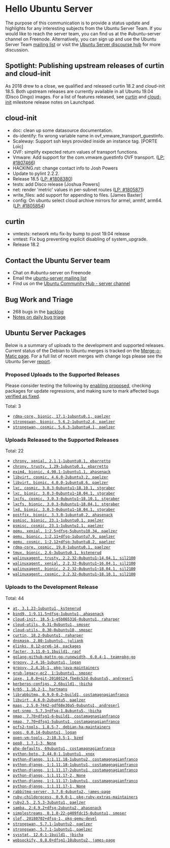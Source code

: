# Hello Ubuntu Server

The purpose of this communication is to provide a status update and
highlights for any interesting subjects from the Ubuntu Server Team. If
you would like to reach the server team, you can find us at
the #ubuntu-server channel on Freenode. Alternatively, you can sign up
and use the Ubuntu Server Team [mailing list](https://lists.ubuntu.com/mailman/listinfo/ubuntu-server) or visit the
[Ubuntu Server discourse hub](https://discourse.ubuntu.com/c/server) for more
discussion.

## Spotlight: Publishing upstream releases of curtin and cloud-init
As 2018 drew to a close, we qualified and released curtin 18.2 and
cloud-init 18.5. Both upstream releases are currently available in all
Ubuntu 19.04 (Disco Dingo) images. For a list of features released, see
[curtin](https://launchpad.net/curtin/trunk/18.2) and [cloud-init](https://launchpad.net/cloud-init/trunk/18.5) milestone release notes on Launchpad.

## cloud-init

- doc: clean up some datasource documentation.
- ds-identify: fix wrong variable name in ovf_vmware_transport_guestinfo.
- Scaleway: Support ssh keys provided inside an instance tag. [PORTE Loïc]
- OVF: simplify expected return values of transport functions.
- Vmware: Add support for the com.vmware.guestInfo OVF transport.
  ([LP: #1807466](https://bugs.launchpad.net/bugs/1807466))
- HACKING.rst: change contact info to Josh Powers
- Update to pylint 2.2.2.
- Release 18.5 ([LP: #1808380](https://bugs.launchpad.net/bugs/1808380))
- tests: add Disco release [Joshua Powers]
- net: render 'metric' values in per-subnet routes
  ([LP: #1805871](https://bugs.launchpad.net/bugs/1805871))
- write_files: add support for appending to files. [James Baxter]
- config: On ubuntu select cloud archive mirrors for armel, armhf, arm64.
  ([LP: #1805854](https://bugs.launchpad.net/bugs/1805854))

## curtin

- vmtests: network mtu fix-by bump to post 19.04 release
- vmtest: Fix bug preventing explicit disabling of system_upgrade.
- Release 18.2


## Contact the Ubuntu Server team

- Chat on #ubuntu-server on Freenode
- Email the [ubuntu-server mailing list](https://lists.ubuntu.com/mailman/listinfo/ubuntu-server)
- Find us on the [Ubuntu Community Hub - server channel](https://discourse.ubuntu.com/c/server)

## Bug Work and Triage

- 268 bugs in the [backlog]('https://bugs.launchpad.net/~ubuntu-server/+subscribedbugs)
- [Notes on daily bug triage](https://wiki.ubuntu.com/ServerTeam/KnowledgeBase#Bug_Triage)

## Ubuntu Server Packages

Below is a summary of uploads to the development and supported
releases. Current status of the Debian to Ubuntu merges is tracked on
the [Merge-o-Matic page](https://merges.ubuntu.com/main.html). For a
full list of recent merges with change logs please see the Ubuntu
Server [report](http://reqorts.qa.ubuntu.com/reports/ubuntu-server/merges.html).

### Proposed Uploads to the Supported Releases

Please consider testing the following by [enabling proposed](https://wiki.ubuntu.com/Testing/EnableProposed), checking packages for update regressions, and making sure to mark affected bugs [verified as fixed](https://wiki.ubuntu.com/StableReleaseUpdates#Verification).

Total: 3

- [`rdma-core, bionic, 17.1-1ubuntu0.1, paelzer`](https://launchpad.net/ubuntu/+source/rdma-core/17.1-1ubuntu0.1)
- [`strongswan, bionic, 5.6.2-1ubuntu2.4, paelzer`](https://launchpad.net/ubuntu/+source/strongswan/5.6.2-1ubuntu2.4)
- [`strongswan, cosmic, 5.6.3-1ubuntu4.1, paelzer`](https://launchpad.net/ubuntu/+source/strongswan/5.6.3-1ubuntu4.1)

### Uploads Released to the Supported Releases

Total: 22

- [`chrony, xenial, 2.1.1-1ubuntu0.1, ebarretto`](https://launchpad.net/ubuntu/+source/chrony/2.1.1-1ubuntu0.1)
- [`chrony, trusty, 1.29-1ubuntu0.1, ebarretto`](https://launchpad.net/ubuntu/+source/chrony/1.29-1ubuntu0.1)
- [`exim4, bionic, 4.90.1-1ubuntu1.1, ahasenack`](https://launchpad.net/ubuntu/+source/exim4/4.90.1-1ubuntu1.1)
- [`libvirt, cosmic, 4.6.0-2ubuntu3.2, paelzer`](https://launchpad.net/ubuntu/+source/libvirt/4.6.0-2ubuntu3.2)
- [`libvirt, bionic, 4.0.0-1ubuntu8.6, paelzer`](https://launchpad.net/ubuntu/+source/libvirt/4.0.0-1ubuntu8.6)
- [`lxc, cosmic, 3.0.3-0ubuntu1~18.10.1, stgraber`](https://launchpad.net/ubuntu/+source/lxc/3.0.3-0ubuntu1~18.10.1)
- [`lxc, bionic, 3.0.3-0ubuntu1~18.04.1, stgraber`](https://launchpad.net/ubuntu/+source/lxc/3.0.3-0ubuntu1~18.04.1)
- [`lxcfs, cosmic, 3.0.3-0ubuntu1~18.10.1, stgraber`](https://launchpad.net/ubuntu/+source/lxcfs/3.0.3-0ubuntu1~18.10.1)
- [`lxcfs, bionic, 3.0.3-0ubuntu1~18.04.1, stgraber`](https://launchpad.net/ubuntu/+source/lxcfs/3.0.3-0ubuntu1~18.04.1)
- [`lxd, bionic, 3.0.3-0ubuntu1~18.04.1, stgraber`](https://launchpad.net/ubuntu/+source/lxd/3.0.3-0ubuntu1~18.04.1)
- [`postfix, bionic, 3.3.0-1ubuntu0.2, ahasenack`](https://launchpad.net/ubuntu/+source/postfix/3.3.0-1ubuntu0.2)
- [`psmisc, bionic, 23.1-1ubuntu0.1, paelzer`](https://launchpad.net/ubuntu/+source/psmisc/23.1-1ubuntu0.1)
- [`psmisc, cosmic, 23.1-1ubuntu1.1, paelzer`](https://launchpad.net/ubuntu/+source/psmisc/23.1-1ubuntu1.1)
- [`qemu, xenial, 1:2.5+dfsg-5ubuntu10.34, paelzer`](https://launchpad.net/ubuntu/+source/qemu/1:2.5+dfsg-5ubuntu10.34)
- [`qemu, bionic, 1:2.11+dfsg-1ubuntu7.9, paelzer`](https://launchpad.net/ubuntu/+source/qemu/1:2.11+dfsg-1ubuntu7.9)
- [`qemu, cosmic, 1:2.12+dfsg-3ubuntu8.2, paelzer`](https://launchpad.net/ubuntu/+source/qemu/1:2.12+dfsg-3ubuntu8.2)
- [`rdma-core, cosmic, 19.0-1ubuntu0.1, paelzer`](https://launchpad.net/ubuntu/+source/rdma-core/19.0-1ubuntu0.1)
- [`tmux, bionic, 2.6-3ubuntu0.1, kstenerud`](https://launchpad.net/ubuntu/+source/tmux/2.6-3ubuntu0.1)
- [`walinuxagent, trusty, 2.2.32-0ubuntu1~14.04.1, sil2100`](https://launchpad.net/ubuntu/+source/walinuxagent/2.2.32-0ubuntu1~14.04.1)
- [`walinuxagent, xenial, 2.2.32-0ubuntu1~16.04.1, sil2100`](https://launchpad.net/ubuntu/+source/walinuxagent/2.2.32-0ubuntu1~16.04.1)
- [`walinuxagent, bionic, 2.2.32-0ubuntu1~18.04.1, sil2100`](https://launchpad.net/ubuntu/+source/walinuxagent/2.2.32-0ubuntu1~18.04.1)
- [`walinuxagent, cosmic, 2.2.32-0ubuntu1~18.10.1, sil2100`](https://launchpad.net/ubuntu/+source/walinuxagent/2.2.32-0ubuntu1~18.10.1)

### Uploads to the Development Release

Total: 44

- [`at, 3.1.23-1ubuntu1, kstenerud`](https://launchpad.net/ubuntu/+source/at/3.1.23-1ubuntu1)
- [`bind9, 1:9.11.5+dfsg-1ubuntu1, ahasenack`](https://launchpad.net/ubuntu/+source/bind9/1:9.11.5+dfsg-1ubuntu1)
- [`cloud-init, 18.5-1-g5b065316-0ubuntu1, raharper`](https://launchpad.net/ubuntu/+source/cloud-init/18.5-1-g5b065316-0ubuntu1)
- [`cloud-utils, 0.31-0ubuntu1, smoser`](https://launchpad.net/ubuntu/+source/cloud-utils/0.31-0ubuntu1)
- [`cloud-utils, 0.30-0ubuntu10, smoser`](https://launchpad.net/ubuntu/+source/cloud-utils/0.30-0ubuntu10)
- [`curtin, 18.2-0ubuntu1, raharper`](https://launchpad.net/ubuntu/+source/curtin/18.2-0ubuntu1)
- [`dnsmasq, 2.80-1ubuntu1, juliank`](https://launchpad.net/ubuntu/+source/dnsmasq/2.80-1ubuntu1)
- [`elinks, 0.12~pre6-14, packages`](https://launchpad.net/ubuntu/+source/elinks/0.12~pre6-14)
- [`facter, 3.11.0-1.1build1, raof`](https://launchpad.net/ubuntu/+source/facter/3.11.0-1.1build1)
- [`golang-github-mattn-go-runewidth, 0.0.4-1, team+pkg-go`](https://launchpad.net/ubuntu/+source/golang-github-mattn-go-runewidth/0.0.4-1)
- [`groovy, 2.4.16-1ubuntu1, logan`](https://launchpad.net/ubuntu/+source/groovy/2.4.16-1ubuntu1)
- [`groovy, 2.4.16-1, pkg-java-maintainers`](https://launchpad.net/ubuntu/+source/groovy/2.4.16-1)
- [`grub-legacy-ec2, 1:1ubuntu1, smoser`](https://launchpad.net/ubuntu/+source/grub-legacy-ec2/1:1ubuntu1)
- [`ipxe, 1.0.0+git-20180124.fbe8c52d-0ubuntu5, andreserl`](https://launchpad.net/ubuntu/+source/ipxe/1.0.0+git-20180124.fbe8c52d-0ubuntu5)
- [`kerberos-configs, 2.6build1, jbicha`](https://launchpad.net/ubuntu/+source/kerberos-configs/2.6build1)
- [`krb5, 1.16.2-1, hartmans`](https://launchpad.net/ubuntu/+source/krb5/1.16.2-1)
- [`librabbitmq, 0.9.0-0.2~build1, costamagnagianfranco`](https://launchpad.net/ubuntu/+source/librabbitmq/0.9.0-0.2~build1)
- [`libvirt, 4.6.0-2ubuntu5, paelzer`](https://launchpad.net/ubuntu/+source/libvirt/4.6.0-2ubuntu5)
- [`maas, 2.5.0-7442-gdf68e30a5-0ubuntu1, andreserl`](https://launchpad.net/ubuntu/+source/maas/2.5.0-7442-gdf68e30a5-0ubuntu1)
- [`net-snmp, 5.7.3+dfsg-1.8ubuntu5, jbicha`](https://launchpad.net/ubuntu/+source/net-snmp/5.7.3+dfsg-1.8ubuntu5)
- [`nmap, 7.70+dfsg1-6~build1, costamagnagianfranco`](https://launchpad.net/ubuntu/+source/nmap/7.70+dfsg1-6~build1)
- [`nmap, 7.70+dfsg1-5ubuntu1, costamagnagianfranco`](https://launchpad.net/ubuntu/+source/nmap/7.70+dfsg1-5ubuntu1)
- [`ocfs2-tools, 1.8.5-7, debian-ha-maintainers`](https://launchpad.net/ubuntu/+source/ocfs2-tools/1.8.5-7)
- [`oops, 0.0.14-0ubuntu1, logan`](https://launchpad.net/ubuntu/+source/oops/0.0.14-0ubuntu1)
- [`open-vm-tools, 2:10.3.5-1, bzed`](https://launchpad.net/ubuntu/+source/open-vm-tools/2:10.3.5-1)
- [`pep8, 1.7.1-3, None`](https://launchpad.net/ubuntu/+source/pep8/1.7.1-3)
- [`php-defaults, 69ubuntu1, costamagnagianfranco`](https://launchpad.net/ubuntu/+source/php-defaults/69ubuntu1)
- [`python-boto, 2.44.0-1.1ubuntu1, xnox`](https://launchpad.net/ubuntu/+source/python-boto/2.44.0-1.1ubuntu1)
- [`python-django, 1:1.11.18-1ubuntu2, costamagnagianfranco`](https://launchpad.net/ubuntu/+source/python-django/1:1.11.18-1ubuntu2)
- [`python-django, 1:1.11.18-1ubuntu1, costamagnagianfranco`](https://launchpad.net/ubuntu/+source/python-django/1:1.11.18-1ubuntu1)
- [`python-django, 1:1.11.17-2ubuntu1, costamagnagianfranco`](https://launchpad.net/ubuntu/+source/python-django/1:1.11.17-2ubuntu1)
- [`python-django, 1:1.11.17-2, None`](https://launchpad.net/ubuntu/+source/python-django/1:1.11.17-2)
- [`python-django, 1:1.11.17-1ubuntu1, costamagnagianfranco`](https://launchpad.net/ubuntu/+source/python-django/1:1.11.17-1ubuntu1)
- [`python-django, 1:1.11.17-1, None`](https://launchpad.net/ubuntu/+source/python-django/1:1.11.17-1)
- [`rabbitmq-server, 3.7.8-4ubuntu2, james-page`](https://launchpad.net/ubuntu/+source/rabbitmq-server/3.7.8-4ubuntu2)
- [`ruby-childprocess, 0.9.0-1, pkg-ruby-extras-maintainers`](https://launchpad.net/ubuntu/+source/ruby-childprocess/0.9.0-1)
- [`ruby2.5, 2.5.3-3ubuntu1, paelzer`](https://launchpad.net/ubuntu/+source/ruby2.5/2.5.3-3ubuntu1)
- [`samba, 2:4.9.2+dfsg-2ubuntu2, ahasenack`](https://launchpad.net/ubuntu/+source/samba/2:4.9.2+dfsg-2ubuntu2)
- [`simplestreams, 0.1.0-22-g409fdc15-0ubuntu1, smoser`](https://launchpad.net/ubuntu/+source/simplestreams/0.1.0-22-g409fdc15-0ubuntu1)
- [`slof, 20180702+dfsg-1, pkg-qemu-devel`](https://launchpad.net/ubuntu/+source/slof/20180702+dfsg-1)
- [`strongswan, 5.7.1-1ubuntu2, paelzer`](https://launchpad.net/ubuntu/+source/strongswan/5.7.1-1ubuntu2)
- [`strongswan, 5.7.1-1ubuntu1, paelzer`](https://launchpad.net/ubuntu/+source/strongswan/5.7.1-1ubuntu1)
- [`sysstat, 12.0.1-1build1, jbicha`](https://launchpad.net/ubuntu/+source/sysstat/12.0.1-1build1)
- [`websockify, 0.8.0+dfsg1-10ubuntu2, james-page`](https://launchpad.net/ubuntu/+source/websockify/0.8.0+dfsg1-10ubuntu2)
